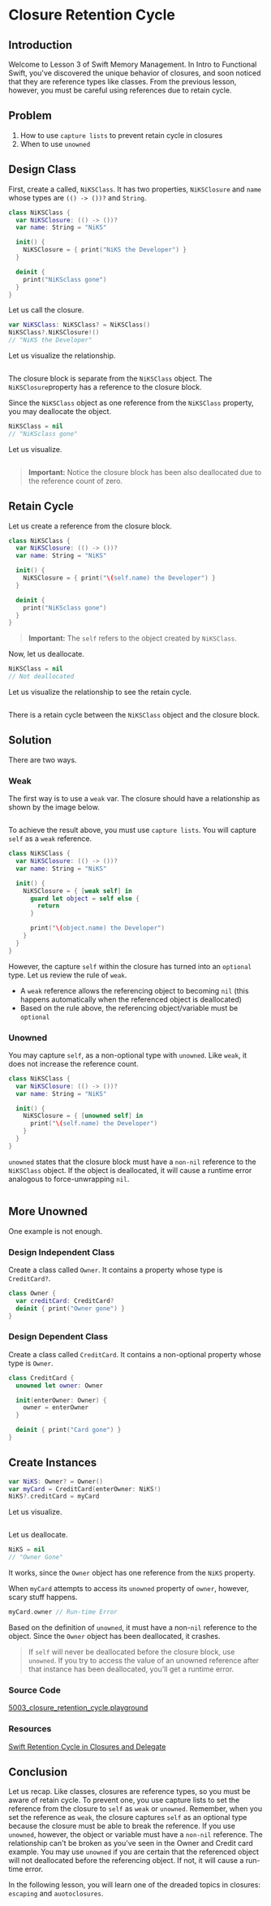 # Closure Retention Cycle

## Introduction
Welcome to Lesson 3 of Swift Memory Management. In Intro to Functional Swift, you've discovered the unique behavior of closures, and soon noticed that they are reference types like classes. From the previous lesson, however, you must be careful using references due to retain cycle.

## Problem
1. How to use `capture lists` to prevent retain cycle in closures
2. When to use `unowned`

## Design Class
First, create a called, `NiKSClass`. It has two properties, `NiKSClosure` and `name` whose types are `(() -> ())?` and `String`.


```swift
class NiKSClass {
  var NiKSClosure: (() -> ())?
  var name: String = "NiKS"

  init() {
    NiKSClosure = { print("NiKS the Developer") }
  }

  deinit {
    print("NiKSclass gone")
  }
}
```

Let us call the closure.

```swift
var NiKSClass: NiKSClass? = NiKSClass()
NiKSClass?.NiKSClosure!()
// "NiKS the Developer"
```


Let us visualize the relationship.

<img src="/course/memory-management/assets/31_no_retention_cycle_closure.jpg" title="" />


The closure block is separate from the `NiKSClass` object.  The `NiKSClosure`property has a reference to the closure block.

Since the `NiKSClass` object as one reference from the `NiKSClass` property, you may deallocate the object.

```swift
NiKSClass = nil
// "NiKSclass gone"
```

Let us visualize.

<img src="/course/memory-management/assets/32_deallocate_closure_object.jpg" title="" />

> **Important:** Notice the closure block has been also deallocated due to the reference count of zero.

## Retain Cycle
Let us create a reference from the closure block.

```swift
class NiKSClass {
  var NiKSClosure: (() -> ())?
  var name: String = "NiKS"

  init() {
    NiKSClosure = { print("\(self.name) the Developer") }
  }

  deinit {
    print("NiKSclass gone")
  }
}
```

> **Important:** The `self` refers to the object created by `NiKSClass`.

Now, let us deallocate.

```swift
NiKSClass = nil
// Not deallocated
```
Let us visualize the relationship to see the retain cycle.

<img src="/course/memory-management/assets/33_strong_retain_cycle_closure.jpg" title="" />

There is a retain cycle between the `NiKSClass` object and the closure block.

## Solution
There are two ways.

### Weak
The first way is to use a `weak` var. The closure should have a relationship as shown by the image below.

<img src="/course/memory-management/assets/34_use_capture_list_prevent_retention_cycle_var.jpg" title="" />

To achieve the result above, you must use `capture lists`. You will capture `self` as a `weak` reference.

```swift
class NiKSClass {
  var NiKSClosure: (() -> ())?
  var name: String = "NiKS"

  init() {
    NiKSClosure = { [weak self] in
      guard let object = self else {
        return
      }

      print("\(object.name) the Developer")
    }
  }
}
```

However, the capture `self` within the closure has turned into an `optional` type. Let us review the rule of `weak`.

- A `weak` reference allows the referencing object to becoming `nil` (this happens automatically when the referenced object is deallocated)
- Based on the rule above, the referencing object/variable must be `optional`

### Unowned
You may capture `self`, as a non-optional type with `unowned`. Like `weak`, it does not increase the reference count.

```swift
class NiKSClass {
  var NiKSClosure: (() -> ())?
  var name: String = "NiKS"

  init() {
    NiKSClosure = { [unowned self] in
      print("\(self.name) the Developer")
    }
  }
}
```

`unowned` states that the closure block must have a `non-nil` reference to the `NiKSClass` object. If the object is deallocated, it will cause a runtime error analogous to force-unwrapping `nil`.


<img src="/course/memory-management/assets/35_use_capture_list_prevent_retention_cycle_let.jpg" title="" />


## More Unowned
One example is not enough.


### Design Independent Class
Create a class called `Owner`. It contains a property whose type is `CreditCard?`.

```swift
class Owner {
  var creditCard: CreditCard?
  deinit { print("Owner gone") }
}
```

### Design Dependent Class
Create a class called `CreditCard`. It contains a non-optional property whose type is `Owner`.

```swift
class CreditCard {
  unowned let owner: Owner

  init(enterOwner: Owner) {
    owner = enterOwner
  }

  deinit { print("Card gone") }
}
```

## Create Instances
```swift
var NiKS: Owner? = Owner()
var myCard = CreditCard(enterOwner: NiKS!)
NiKS?.creditCard = myCard
```

Let us visualize.

<img src="/course/memory-management/assets/36_unowned_relationship.jpg" title="" />


Let us deallocate.

```swift
NiKS = nil
// "Owner Gone"
```

It works, since the `Owner` object has one reference from the `NiKS` property.

When `myCard` attempts to access its `unowned` property of `owner`, however, scary stuff happens.

```swift
myCard.owner // Run-time Error
```

Based on the definition of `unowned`, it must have a non-`nil` reference to the object. Since the `Owner` object has been deallocated, it crashes.


> If `self` will never be deallocated before the closure block, use `unowned`. If you try to access the value of an unowned reference after that instance has been deallocated, you’ll get a runtime error.

### Source Code
[5003_closure_retention_cycle.playground](https://www.dropbox.com/sh/ycalimxbtuvh0xv/AADTrjDqnG0BOP64TejvaiEca?dl=0)

### Resources
[Swift Retention Cycle in Closures and Delegate](https://blog.NiKSthedeveloper.io/swift-retention-cycle-in-closures-and-delegate-836c469ef128)

## Conclusion
Let us recap. Like classes, closures are reference types, so you must be aware of retain cycle. To prevent one, you use capture lists to set the reference from the closure to `self` as `weak` or `unowned`. Remember, when you set the reference as `weak`, the closure captures `self` as an optional type because the closure must be able to break the reference. If you use `unowned`, however, the object or variable must have a `non-nil` reference. The relationship can't be broken as you've seen in the Owner and Credit card example. You may use `unowned` if you are certain that the referenced object will not deallocated before the referencing object. If not, it will cause a run-time error.

In the following lesson, you will learn one of the dreaded topics in closures: `escaping` and `auotoclosures`.